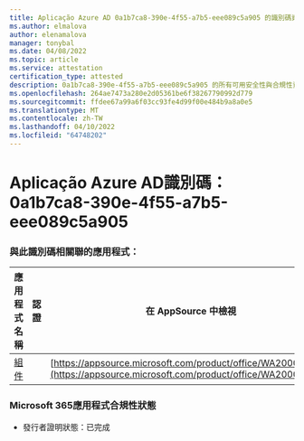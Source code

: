 ```yaml
---
title: Aplicação Azure AD 0a1b7ca8-390e-4f55-a7b5-eee089c5a905 的識別碼資訊
ms.author: elmalova
author: elenamalova
manager: tonybal
ms.date: 04/08/2022
ms.topic: article
ms.service: attestation
certification_type: attested
description: 0a1b7ca8-390e-4f55-a7b5-eee089c5a905 的所有可用安全性與合規性資訊。
ms.openlocfilehash: 264ae7473a280e2d05361be6f38267790992d779
ms.sourcegitcommit: ffdee67a99a6f03cc93fe4d99f00e484b9a8a0e5
ms.translationtype: MT
ms.contentlocale: zh-TW
ms.lasthandoff: 04/10/2022
ms.locfileid: "64748202"
---
```

# <a name="azure-app-id-0a1b7ca8-390e-4f55-a7b5-eee089c5a905"></a>Aplicação Azure AD識別碼：0a1b7ca8-390e-4f55-a7b5-eee089c5a905


### <a name="apps-associated-with-this-id"></a>與此識別碼相關聯的應用程式：
| **應用程式名稱** | **認證** | **在 AppSource 中檢視** |
|--------------|---------------|-----------------------|
| [組件](../forward/WA200002271.md) |  | [https://appsource.microsoft.com/product/office/WA200002271](https://appsource.microsoft.com/product/office/WA200002271) |

### <a name="microsoft-365-app-compliance-status"></a>Microsoft 365應用程式合規性狀態
- 發行者證明狀態：已完成
